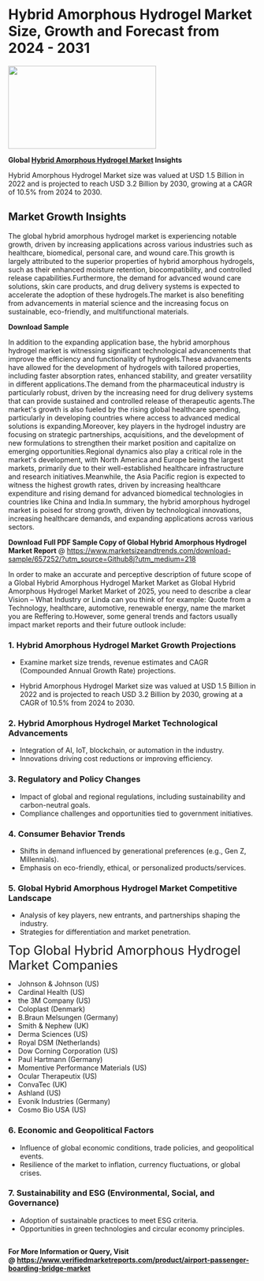<H1>Hybrid Amorphous Hydrogel Market Size, Growth and Forecast from 2024 - 2031</H1><img class="aligncenter size-medium wp-image-584254" src="https://thirdeyenews.in/wp-content/uploads/2024/09/Global-Market-Research-300x168.jpeg" alt="" width="300" height="168" /><p><strong>Global&nbsp;<a href="https://www.marketsizeandtrends.com/download-sample/657252/?utm_source=Github8j?utm_medium=218">Hybrid Amorphous Hydrogel Market</a> Insights</strong></p><p>Hybrid Amorphous Hydrogel Market size was valued at USD 1.5 Billion in 2022 and is projected to reach USD 3.2 Billion by 2030, growing at a CAGR of 10.5% from 2024 to 2030.</p><p><h2>Market Growth Insights</h2> <p>The global hybrid amorphous hydrogel market is experiencing notable growth, driven by increasing applications across various industries such as healthcare, biomedical, personal care, and wound care.This growth is largely attributed to the superior properties of hybrid amorphous hydrogels, such as their enhanced moisture retention, biocompatibility, and controlled release capabilities.Furthermore, the demand for advanced wound care solutions, skin care products, and drug delivery systems is expected to accelerate the adoption of these hydrogels.The market is also benefiting from advancements in material science and the increasing focus on sustainable, eco-friendly, and multifunctional materials.</p> <p><strong>Download Sample</strong></p> <p>In addition to the expanding application base, the hybrid amorphous hydrogel market is witnessing significant technological advancements that improve the efficiency and functionality of hydrogels.These advancements have allowed for the development of hydrogels with tailored properties, including faster absorption rates, enhanced stability, and greater versatility in different applications.The demand from the pharmaceutical industry is particularly robust, driven by the increasing need for drug delivery systems that can provide sustained and controlled release of therapeutic agents.The market's growth is also fueled by the rising global healthcare spending, particularly in developing countries where access to advanced medical solutions is expanding.Moreover, key players in the hydrogel industry are focusing on strategic partnerships, acquisitions, and the development of new formulations to strengthen their market position and capitalize on emerging opportunities.Regional dynamics also play a critical role in the market's development, with North America and Europe being the largest markets, primarily due to their well-established healthcare infrastructure and research initiatives.Meanwhile, the Asia Pacific region is expected to witness the highest growth rates, driven by increasing healthcare expenditure and rising demand for advanced biomedical technologies in countries like China and India.In summary, the hybrid amorphous hydrogel market is poised for strong growth, driven by technological innovations, increasing healthcare demands, and expanding applications across various sectors.</p> <p><span class=""><strong>Download Full PDF Sample Copy of Global Hybrid Amorphous Hydrogel Market Report</strong> @ <a href="https://www.marketsizeandtrends.com/download-sample/657252/?utm_source=Github8j?utm_medium=218" target="_blank">https://www.marketsizeandtrends.com/download-sample/657252/?utm_source=Github8j?utm_medium=218</a></span></p><p>In order to make an accurate and perceptive description of future scope of a Global&nbsp;Hybrid Amorphous Hydrogel Market Market as Global&nbsp;Hybrid Amorphous Hydrogel Market Market of 2025, you need to describe a clear Vision &ndash; What Industry or Linda can you think of for example: Quote from a Technology, healthcare, automotive, renewable energy, name the market you are Reffering to.However, some general trends and factors usually impact market reports and their future outlook include:</p><h3>1.&nbsp;<strong>Hybrid Amorphous Hydrogel Market Growth Projections</strong></h3><ul><li>Examine market size trends, revenue estimates and CAGR (Compounded Annual Growth Rate) projections.</li><li><p>Hybrid Amorphous Hydrogel Market size was valued at USD 1.5 Billion in 2022 and is projected to reach USD 3.2 Billion by 2030, growing at a CAGR of 10.5% from 2024 to 2030.</p></li></ul><h3>2.&nbsp;<strong>Hybrid Amorphous Hydrogel Market Technological Advancements</strong></h3><ul><li>Integration of AI, IoT, blockchain, or automation in the industry.</li><li>Innovations driving cost reductions or improving efficiency.</li></ul><h3>3.&nbsp;<strong>Regulatory and Policy Changes</strong></h3><ul><li>Impact of global and regional regulations, including sustainability and carbon-neutral goals.</li><li>Compliance challenges and opportunities tied to government initiatives.</li></ul><h3>4.&nbsp;<strong>Consumer Behavior Trends</strong></h3><ul><li>Shifts in demand influenced by generational preferences (e.g., Gen Z, Millennials).</li><li>Emphasis on eco-friendly, ethical, or personalized products/services.</li></ul><h3>5.&nbsp;<strong>Global Hybrid Amorphous Hydrogel Market Competitive Landscape</strong></h3><ul><li>Analysis of key players, new entrants, and partnerships shaping the industry.</li><li>Strategies for differentiation and market penetration.</li></ul><p data-pm-slice="1 1 []"><span style="color: inherit; font-family: inherit; font-size: 25px;">Top Global Hybrid Amorphous Hydrogel Market Companies</span></p><div class="" data-test-id=""><p><li>Johnson & Johnson (US)</li><li> Cardinal Health (US)</li><li> the 3M Company (US)</li><li> Coloplast (Denmark)</li><li> B.Braun Melsungen (Germany)</li><li> Smith & Nephew (UK)</li><li> Derma Sciences (US)</li><li> Royal DSM (Netherlands)</li><li> Dow Corning Corporation (US)</li><li> Paul Hartmann (Germany)</li><li> Momentive Performance Materials (US)</li><li> Ocular Therapeutix (US)</li><li> ConvaTec (UK)</li><li> Ashland (US)</li><li> Evonik Industries (Germany)</li><li> Cosmo Bio USA (US)</li></p></div><h3>6.&nbsp;<strong>Economic and Geopolitical Factors</strong></h3><ul><li>Influence of global economic conditions, trade policies, and geopolitical events.</li><li>Resilience of the market to inflation, currency fluctuations, or global crises.</li></ul><h3>7.&nbsp;<strong>Sustainability and ESG (Environmental, Social, and Governance)</strong></h3><ul><li>Adoption of sustainable practices to meet ESG criteria.</li><li>Opportunities in green technologies and circular economy principles.</li></ul><h2><strong style="font-size: 14px;">For More Information or Query, Visit @&nbsp;</strong><a style="background-color: #ffffff; font-size: 14px;" href="https://www.marketsizeandtrends.com/report/hybrid-amorphous-hydrogel-market/" target="_blank">https://www.verifiedmarketreports.com/product/airport-passenger-boarding-bridge-market</a></h2>